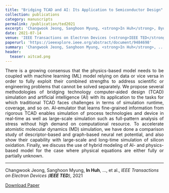 ```yaml
---
title: "Bridging TCAD and AI: Its Application to Semiconductor Design"
collection: publications
category: manuscripts
permalink: /publication/ted2021
excerpt: 'Changwook Jeong, Sanghoon Myung, <strong>In Huh</strong>, Byungseon Choi, Jinwoo Kim, Hyunjae Jang, Hojoon Lee, Daeyoung Park, Kyuhun Lee, Wonik Jang, Jisu Ryu, Moon-Hyun Cha, Jae Myung Choe, Munbo Shim, Dae Sin Kim'
date: 2021-07-14
venue: 'IEEE Transactions on Electron Devices (<strong>IEEE TED</strong>)'
paperurl: 'https://ieeexplore.ieee.org/abstract/document/9484698'
summary: 'Changwook Jeong, Sanghoon Myung, <strong>In Huh</strong>, ..., et al., <i>IEEE Transactions on Electron Devices (<strong>IEEE TED</strong>)</i>, 2021'
header:
  teaser: aitcad.png
---
```

<p align="justify">
There is a growing consensus that the physics-based model needs to be coupled with machine learning (ML) model relying on data or vice versa in order to fully exploit their combined strengths to address scientific or engineering problems that cannot be solved separately. We propose several methodologies of bridging technology computer-aided design (TCAD) simulation and artificial intelligence (AI) with its application to the tasks for which traditional TCAD faces challenges in terms of simulation runtime, coverage, and so on. AI-emulator that learns fine-grained information from rigorous TCAD enables simulation of process technologies and device in real-time as well as large-scale simulation such as full-pattern analysis of stress without high demand on computational resource. To accelerate atomistic molecular dynamics (MD) simulation, we have done a comparison study of descriptor-based and graph-based neural net potential, and also show their capability with large-scale and long-time simulation of silicon oxidation. Finally, we discuss the use of hybrid modeling of AI- and physics-based model for the case where physical equations are either fully or partially unknown.
</p>
<hr>

Changwook Jeong, Sanghoon Myung, <strong>In Huh</strong>, ..., et al., <i>IEEE Transactions on Electron Devices (<strong>IEEE TED</strong>)</i>, 2021

[Download Paper](https://ieeexplore.ieee.org/abstract/document/9484698)